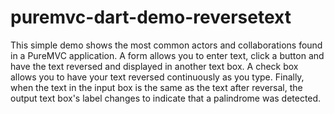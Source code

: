 puremvc-dart-demo-reversetext
=============================

This simple demo shows the most common actors and collaborations found in a PureMVC application. A form allows you to enter text, click a button and have the text reversed and displayed in another text box. A check box allows you to have your text reversed continuously as you type. Finally, when the text in the input box is the same as the text after reversal, the output text box's label changes to indicate that a palindrome was detected.